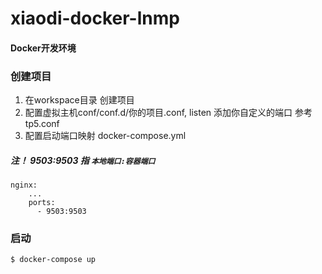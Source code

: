 # xiaodi-docker-lnmp
#### Docker开发环境

### 创建项目
1. 在workspace目录 创建项目
2. 配置虚拟主机conf/conf.d/你的项目.conf, listen 添加你自定义的端口 参考tp5.conf
3. 配置启动端口映射 docker-compose.yml 
##### 注！ 9503:9503 指 ```本地端口:容器端口```
~~~
nginx:
    ...
    ports:
      - 9503:9503
~~~


### 启动
~~~
$ docker-compose up
~~~

